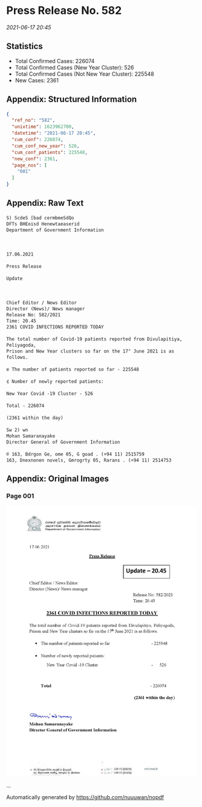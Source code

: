 
# Press Release No. 582
*2021-06-17 20:45*
## Statistics
* Total Confirmed Cases: 226074
* Total Confirmed Cases (New Year Cluster): 526
* Total Confirmed Cases (Not New Year Cluster): 225548
* New Cases: 2361




## Appendix: Structured Information
```json
{
  "ref_no": "582",
  "unixtime": 1623962700,
  "datetime": "2021-06-17 20:45",
  "cum_conf": 226074,
  "cum_conf_new_year": 526,
  "cum_conf_patients": 225548,
  "new_conf": 2361,
  "page_nos": [
    "001"
  ]
}
```

## Appendix: Raw Text
```text
S) ScdeS [bad cermbmeSdQo
DFTs BHEoisd Henewtaeaserid
Department of Government Information

 

17.06.2021

Press Release

Update

 

Chief Editor / News Editor
Director (News)/ News manager
Release No: 582/2021
Time: 20.45
2361 COVID INFECTIONS REPORTED TODAY

The total number of Covid-19 patients reported from Divulapitiya, Peliyagoda,
Prison and New Year clusters so far on the 17" June 2021 is as follows.

e The number of patients reported so far - 225548

¢ Number of newly reported patients:

New Year Covid -19 Cluster - 526

Total - 226074

(2361 within the day)

Sw 2) wn
Mohan Samaranayake
Director General of Government Information

© 163, Bdrgon Ge, ome 05, G goad . (+94 11) 2515759
163, Dnexnonen novels, Gmrogrty 05, Rarans . (+94 11) 2514753

```

## Appendix: Original Images

### Page 001

![page_no](https://raw.githubusercontent.com/nuuuwan/nopdf_data/main/nopdf.dgigovlk.ref582.page001.jpeg)
        

...

Automatically generated by https://github.com/nuuuwan/nopdf

    
    